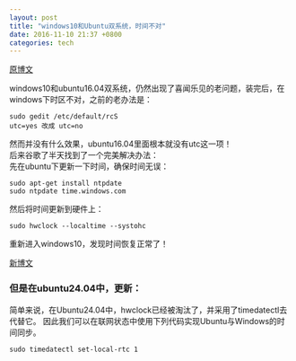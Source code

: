 ```yaml
---
layout: post
title: "windows10和Ubuntu双系统，时间不对"
date: 2016-11-10 21:37 +0800
categories: tech
---
```

[原博文](http://www.cnblogs.com/qf19910623/p/5559514.html)  

windows10和ubuntu16.04双系统，仍然出现了喜闻乐见的老问题，装完后，在windows下时区不对，之前的老办法是：  

    sudo gedit /etc/default/rcS
    utc=yes 改成 utc=no

然而并没有什么效果，ubuntu16.04里面根本就没有utc这一项！  
后来谷歌了半天找到了一个完美解决办法：  
先在ubuntu下更新一下时间，确保时间无误：  

    sudo apt-get install ntpdate
    sudo ntpdate time.windows.com

然后将时间更新到硬件上：  

    sudo hwclock --localtime --systohc

重新进入windows10，发现时间恢复正常了！


[新博文](https://blog.csdn.net/weixin_42066135/article/details/144369653)  

### 但是在ubuntu24.04中，更新：  

简单来说，在Ubuntu24.04中，hwclock已经被淘汰了，并采用了timedatectl去代替它。 因此我们可以在联网状态中使用下列代码实现Ubuntu与Windows的时间同步。  


    sudo timedatectl set-local-rtc 1

